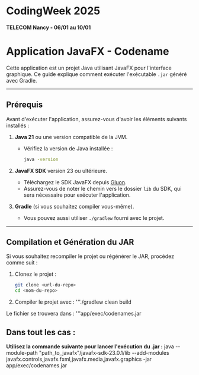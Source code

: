 # CodingWeek 2025
**TELECOM Nancy - 06/01 au 10/01**

# Application JavaFX - Codename

Cette application est un projet Java utilisant JavaFX pour l'interface graphique. Ce guide explique comment exécuter l'exécutable `.jar` généré avec Gradle.

---

## Prérequis

Avant d'exécuter l'application, assurez-vous d'avoir les éléments suivants installés :

1. **Java 21** ou une version compatible de la JVM.
   - Vérifiez la version de Java installée :
     ```bash
     java -version
     ```

2. **JavaFX SDK** version 23 ou ultérieure.
   - Téléchargez le SDK JavaFX depuis [Gluon](https://gluonhq.com/products/javafx/).
   - Assurez-vous de noter le chemin vers le dossier `lib` du SDK, qui sera nécessaire pour exécuter l'application.

3. **Gradle** (si vous souhaitez compiler vous-même).
   - Vous pouvez aussi utiliser `./gradlew` fourni avec le projet.

---

## Compilation et Génération du JAR

Si vous souhaitez recompiler le projet ou régénérer le JAR, procédez comme suit :

1. Clonez le projet :
   ```bash
   git clone <url-du-repo>
   cd <nom-du-repo>

2. Compiler le projet avec :
    '''./gradlew clean build

Le fichier se trouvera dans : 
    '''app/exec/codenames.jar
## Dans tout les cas : 

**Utilisez la commande suivante pour lancer l'exécution du .jar :**
java --module-path "path_to_javafx"/javafx-sdk-23.0.1/lib --add-modules javafx.controls,javafx.fxml,javafx.media,javafx.graphics -jar app/exec/codenames.jar


